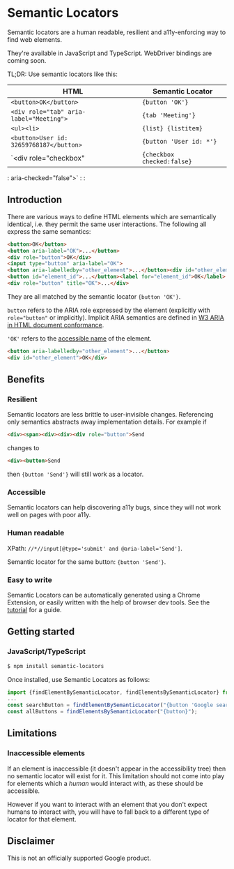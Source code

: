 # Semantic Locators


Semantic locators are a human readable, resilient and a11y-enforcing way to
find web elements.

They're available in JavaScript and TypeScript. WebDriver bindings are coming soon.

TL;DR: Use semantic locators like this:

| HTML                                    | Semantic Locator           |
| --------------------------------------- | -------------------------- |
| `<button>OK</button>`                   | `{button 'OK'}`            |
| `<div role="tab" aria-label="Meeting">` | `{tab 'Meeting'}`          |
| `<ul><li>`                              | `{list} {listitem}`        |
| `<button>User id: 32659768187</button>` | `{button 'User id: *'}`    |
| `<div role="checkbox"                   | `{checkbox checked:false}` |
: aria-checked="false"></div>`            :                            :

## Introduction

There are various ways to define HTML elements which are semantically identical,
i.e. they permit the same user interactions. The following all express the same
semantics:

```html
<button>OK</button>
<button aria-label="OK">...</button>
<div role="button">OK</div>
<input type="button" aria-label="OK">
<button aria-labelledby="other_element">...</button><div id="other_element">OK</div>
<button id="element_id">...</button><label for="element_id">OK</label>
<div role="button" title="OK">...</div>
```

They are all matched by the semantic locator `{button 'OK'}`.

`button` refers to the ARIA role expressed by the element (explicitly with
`role="button"` or implicitly). Implicit ARIA semantics are defined in
[W3 ARIA in HTML document conformance](https://www.w3.org/TR/html-aria/#docconformance).

`'OK'` refers to the [accessible name](https://www.w3.org/TR/accname-1.1/) of
the element.

```html
<button aria-labelledby="other_element">...</button>
<div id="other_element">OK</div>
```

## Benefits

### Resilient

Semantic locators are less brittle to user-invisible changes. Referencing only
semantics abstracts away implementation details. For example if

```html
<div><span><div><div><div role="button">Send
```

changes to

```html
<div><button>Send
```

then `{button 'Send'}` will still work as a locator.

### Accessible

Semantic locators can help discovering a11y bugs, since they will not work well
on pages with poor a11y.

### Human readable

XPath: `//*//input[@type='submit' and @aria-label='Send']`.

Semantic locator for the same button: `{button 'Send'}`.

### Easy to write

Semantic Locators can be automatically generated using a Chrome Extension, or easily written with the help of browser dev tools. See the [tutorial](docs/tutorial.md) for a guide.

## Getting started


### JavaScript/TypeScript

```bash
$ npm install semantic-locators
```

Once installed, use Semantic Locators as follows:

```typescript
import {findElementBySemanticLocator, findElementsBySemanticLocator} from 'semantic-locators';
...
const searchButton = findElementBySemanticLocator("{button 'Google search'}");
const allButtons = findElementsBySemanticLocator("{button}");
```

## Limitations

### Inaccessible elements

If an element is inaccessible (it doesn't appear in the accessibility tree) then
no semantic locator will exist for it. This limitation should not come into play
for elements which a _human_ would interact with, as these should be accessible.

However if you want to interact with an element that you don't expect humans to
interact with, you will have to fall back to a different type of locator for
that element.

## Disclaimer

This is not an officially supported Google product.
